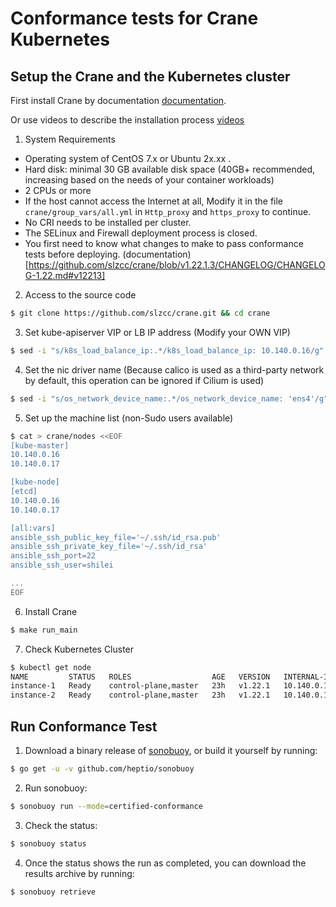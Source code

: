 # Conformance tests for Crane Kubernetes

## Setup the Crane and the Kubernetes cluster

First install Crane by documentation [documentation](https://github.com/slzcc/crane/blob/master/docs/INSTALL.md).

Or use videos to describe the installation process [videos](https://asciinema.org/a/uyVFgcNEUiv9AciahaTFCRvM6)

1. System Requirements
* Operating system of CentOS 7.x or Ubuntu 2x.xx .   
* Hard disk: minimal 30 GB available disk space (40GB+ recommended, increasing based on the needs of your container workloads)
* 2 CPUs or more
* If the host cannot access the Internet at all, Modify it in the file `crane/group_vars/all.yml` in `Http_proxy` and `https_proxy` to continue.
* No CRI needs to be installed per cluster.  
* The SELinux and Firewall deployment process is closed.
* You first need to know what changes to make to pass conformance tests before deploying. (documentation)[https://github.com/slzcc/crane/blob/v1.22.1.3/CHANGELOG/CHANGELOG-1.22.md#v12213]

2. Access to the source code
```sh
$ git clone https://github.com/slzcc/crane.git && cd crane
```

3. Set kube-apiserver VIP or LB IP address (Modify your OWN VIP)
```sh
$ sed -i "s/k8s_load_balance_ip:.*/k8s_load_balance_ip: 10.140.0.16/g" crane/group_vars/all.yml
```

4. Set the nic driver name (Because calico is used as a third-party network by default, this operation can be ignored if Cilium is used)
```sh
$ sed -i "s/os_network_device_name:.*/os_network_device_name: 'ens4'/g" crane/group_vars/all.yml
```

5. Set up the machine list (non-Sudo users available)
```sh
$ cat > crane/nodes <<EOF
[kube-master]
10.140.0.16
10.140.0.17

[kube-node]
[etcd]
10.140.0.16
10.140.0.17

[all:vars]
ansible_ssh_public_key_file='~/.ssh/id_rsa.pub'
ansible_ssh_private_key_file='~/.ssh/id_rsa'
ansible_ssh_port=22
ansible_ssh_user=shilei

...
EOF
```

6. Install Crane
```sh
$ make run_main
```

7. Check Kubernetes Cluster
```sh
$ kubectl get node
NAME         STATUS   ROLES                  AGE   VERSION   INTERNAL-IP   EXTERNAL-IP   OS-IMAGE       KERNEL-VERSION    CONTAINER-RUNTIME
instance-1   Ready    control-plane,master   23h   v1.22.1   10.140.0.16   <none>        Ubuntu 21.04   5.11.0-1017-gcp   docker://20.10.8
instance-2   Ready    control-plane,master   23h   v1.22.1   10.140.0.17   <none>        Ubuntu 21.04   5.11.0-1017-gcp   docker://20.10.8
```

## Run Conformance Test

1. Download a binary release of [sonobuoy](https://github.com/heptio/sonobuoy/releases), or build it yourself by running:
```sh
$ go get -u -v github.com/heptio/sonobuoy
```

2. Run sonobuoy:
```sh
$ sonobuoy run --mode=certified-conformance
```

3. Check the status:
```sh
$ sonobuoy status
```

4. Once the status shows the run as completed, you can download the results archive by running:
```sh
$ sonobuoy retrieve
```
